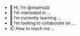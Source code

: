 - 👋 Hi, I’m @imamsdz
- 👀 I’m interested in ...
- 🌱 I’m currently learning ...
- 💞️ I’m looking to collaborate on ...
- 📫 How to reach me ...

<!---
imamsdz/imamsdz is a ✨ special ✨ repository because its `README.md` (this file) appears on your GitHub profile.
You can click the Preview link to take a look at your changes.
--->
